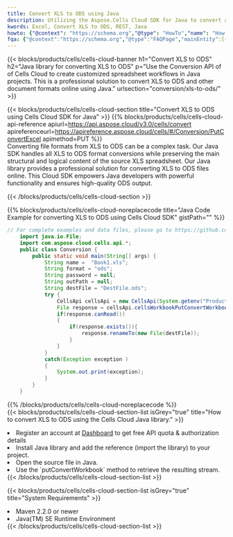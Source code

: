 ```yaml
---
title: Convert XLS to ODS using Java 
description: Utilizing the Aspose.Cells Cloud SDK for Java to convert a XLS format file to a ODS format file. 
kwords: Excel, Convert XLS to ODS, REST, Java
howto: {"@context": "https://schema.org","@type": "HowTo","name": "How to convert XLS to ODS using the Cells Cloud Java library.","description": "How to convert XLS to ODS using the Cells Cloud Java library.","image": {"@type": "ImageObject"},"url": "/java/conversion/xls-to-ods/","step": [{ "@type": "HowToStep","name": "How to convert XLS to ODS using the Cells Cloud Java library. step 1", "image": {"@type": "ImageObject",},"url": "/java/conversion/xls-to-ods/","text": "Register an account at <a href='https://dashboard.aspose.cloud/'>Dashboard</a> to get free API quota & authorization details",},{ "@type": "HowToStep","name": "How to convert XLS to ODS using the Cells Cloud Java library. step 1", "image": {"@type": "ImageObject",},"url": "/java/conversion/xls-to-ods/","text": "Install Java library and add the reference (import the library) to your project.",},{ "@type": "HowToStep","name": "How to convert XLS to ODS using the Cells Cloud Java library. step 1", "image": {"@type": "ImageObject",},"url": "/java/conversion/xls-to-ods/","text": "Open the source file in Java.",},{ "@type": "HowToStep","name": "How to convert XLS to ODS using the Cells Cloud Java library. step 1", "image": {"@type": "ImageObject",},"url": "/java/conversion/xls-to-ods/","text": "Use the `putConvertWorkbook` method to retrieve the resulting stream.",}, ],"supply": {"@type": "HowToSupply","name": "document"},"tool": [{"@type": "HowToTool","name": "IntelliJ IDEA, Visual Studio Code, Eclipse"},{"@type": "HowToTool","name": "Aspose Cells"}],"totalTime": "PT6M"}
fqa: {"@context":"https://schema.org","@type":"FAQPage","mainEntity":[{"@type":"Question","name":"Why convert file formats in C# using REST API?","acceptedAnswer":{"@type":"Answer","text":"Documents are encoded in many ways, and some files may be incompatible with the software you use. To open and read such files, just convert them to appropriate file formats.<br/><ol><li>Install .NET SDK and add the reference (import the library) to your project.</li><li>Open the source file in C# using REST API.</li><li>Call the PutConvertWorkbookRequest() method, passing an output filename with required extension.</li><li>Get the result of conversion as a separate file.</li></ol>"}},{"@type":"Question","name":"What file formats can I convert with your C# library?","acceptedAnswer":{"@type":"Answer","text":"We support a variety of file formats for conversion using .NET library, including XLSX, Excel, xls , PDF, CSV, HTML, Markdown, XML, PNG, JPG, TIFF, Json, TXT and many more."}},{"@type":"Question","name":"What is the maximum allowed file size for conversion using this .NET library?","acceptedAnswer":{"@type":"Answer","text":"There are no file size limits for format conversions using .NET library."}}]}
---
```



{{< blocks/products/cells/cells-cloud-banner h1="Convert XLS to ODS" h2="Java library for converting XLS to ODS" p="Use the Conversion API of of Cells Cloud to create customized spreadsheet workflows in Java projects. This is a professional solution to convert XLS to ODS and other document formats online using Java." urlsection="conversion/xls-to-ods/" >}}

{{< blocks/products/cells/cells-cloud-section  title="Convert XLS to ODS using Cells Cloud SDK for Java" >}}
{{% blocks/products/cells/cells-cloud-api-reference  apiurl=https://api.aspose.cloud/v3.0/cells/convert  apireferenceurl=https://apireference.aspose.cloud/cells/#/Conversion/PutConvertExcel  apimethod=PUT %}}
<br/>
Converting file formats from XLS to ODS can be a complex task. Our Java SDK handles all XLS to ODS format conversions while preserving the main structural and logical content of the source XLS spreadsheet. Our Java library provides a professional solution for converting XLS to ODS files online. This Cloud SDK empowers Java developers with powerful functionality and ensures high-quality ODS output.

{{< /blocks/products/cells/cells-cloud-section >}}

{{% blocks/products/cells/cells-cloud-noreplacecode title="Java Code Example for converting XLS to ODS using Cells Cloud SDK" gistPath="" %}}
 
```java
// For complete examples and data files, please go to https://github.com/aspose-cells-cloud/aspose-cells-cloud-java/
    import java.io.File;
    import com.aspose.cloud.cells.api.*;
    public class Conversion {
        public static void main(String[] args) {
            String name =  "Book1.xls";
            String format = "ods";
            String password = null;
            String outPath = null;
            String destFile = "DestFile.ods";
            try {
                CellsApi cellsApi = new CellsApi(System.getenv("ProductClientId"), System.getenv("ProductClientSecret"));
                File response = cellsApi.cellsWorkbookPutConvertWorkbook(new File(name), format, password, outPath, null,null);            
                if(response.canRead())
                {
                    if(response.exists()){
                        response.renameTo(new File(destFile));
                    }                
                }
            }
            catch(Exception exception )
            {
                System.out.print(exception);
            }
        }
    }
```
 
{{% /blocks/products/cells/cells-cloud-noreplacecode  %}}
<br/>
{{< blocks/products/cells/cells-cloud-section-list isGrey="true"  title="How to convert XLS to ODS using the Cells Cloud Java library." >}}
<li>Register an account at <a href="https://dashboard.aspose.cloud/">Dashboard</a> to get free API quota & authorization details</li>
<li>Install Java library and add the reference (import the library) to your project.</li>
<li>Open the source file in Java.</li>
<li>Use the `putConvertWorkbook` method to retrieve the resulting stream.</li>
{{< /blocks/products/cells/cells-cloud-section-list >}}

{{< blocks/products/cells/cells-cloud-section-list isGrey="true"  title="System Requirements" >}}
<li>Maven 2.2.0 or newer</li>
<li>Java(TM) SE Runtime Environment</li>
{{< /blocks/products/cells/cells-cloud-section-list >}}
